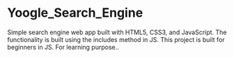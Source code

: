 # Yoogle_Search_Engine
Simple search engine web app built with HTML5, CSS3, and JavaScript. The functionality is built using the includes method in JS. This project is built for beginners in JS. For learning purpose..
